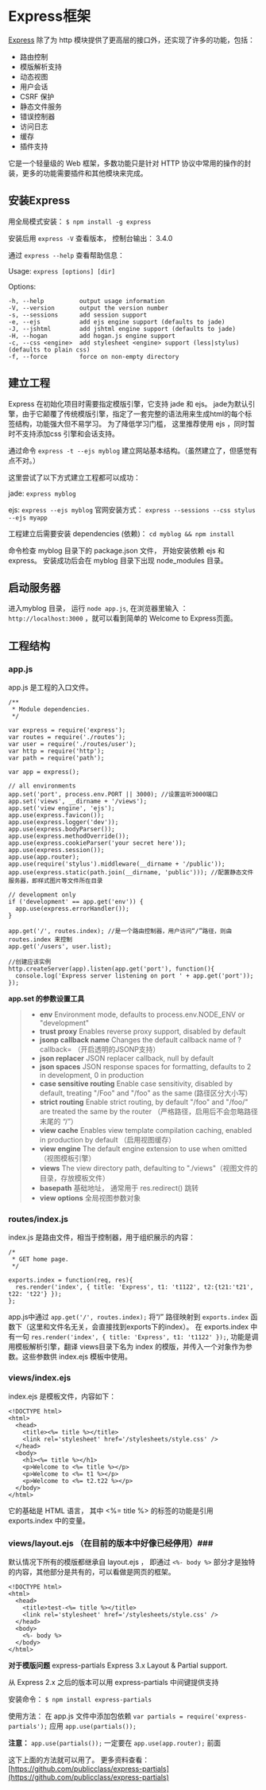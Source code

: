 # Express框架 #

[Express](http://expressjs.com) 除了为 http 模块提供了更高层的接口外，还实现了许多的功能，包括：

- 路由控制
- 模版解析支持
- 动态视图
- 用户会话
- CSRF 保护
- 静态文件服务
- 错误控制器
- 访问日志
- 缓存
- 插件支持

它是一个轻量级的 Web 框架，多数功能只是针对 HTTP 协议中常用的操作的封装，更多的功能需要插件和其他模块来完成。
## 安装Express ##

用全局模式安装： `$ npm install -g express`

安装后用 `express -V` 查看版本， 控制台输出： 3.4.0

通过 `express --help` 查看帮助信息：

  Usage: `express [options] [dir]`

  Options:

    -h, --help          output usage information
    -V, --version       output the version number
    -s, --sessions      add session support
    -e, --ejs           add ejs engine support (defaults to jade)
    -J, --jshtml        add jshtml engine support (defaults to jade)
    -H, --hogan         add hogan.js engine support
    -c, --css <engine>  add stylesheet <engine> support (less|stylus) (defaults to plain css)
    -f, --force         force on non-empty directory


## 建立工程 ##

Express 在初始化项目时需要指定模版引擎，它支持 jade 和 ejs。 jade为默认引擎，由于它颠覆了传统模版引擎，指定了一套完整的语法用来生成html的每个标签结构，功能强大但不易学习。 为了降低学习门槛， 这里推荐使用 ejs ，同时暂时不支持添加css 引擎和会话支持。

通过命令 `express -t --ejs myblog` 建立网站基本结构。（虽然建立了，但感觉有点不对。）

这里尝试了以下方式建立工程都可以成功：

jade:  `express myblog`

ejs: `express --ejs myblog`  官网安装方式： `express --sessions --css stylus --ejs myapp`

工程建立后需要安装 dependencies (依赖)： `cd myblog && npm install`

命令检查 myblog 目录下的 package.json 文件， 开始安装依赖 ejs 和 express。 安装成功后会在 myblog 目录下出现 node_modules 目录。

## 启动服务器 ##

进入myblog 目录， 运行 `node app.js`, 在浏览器里输入 ： `http://localhost:3000` ，就可以看到简单的 Welcome to Express页面。


## 工程结构 ##

### app.js ###

app.js 是工程的入口文件。

	/**
	 * Module dependencies.
	 */
	
	var express = require('express');
	var routes = require('./routes');
	var user = require('./routes/user');
	var http = require('http');
	var path = require('path');
	
	var app = express();
	
	// all environments
	app.set('port', process.env.PORT || 3000); //设置监听3000端口
	app.set('views', __dirname + '/views');
	app.set('view engine', 'ejs');
	app.use(express.favicon());
	app.use(express.logger('dev'));
	app.use(express.bodyParser());
	app.use(express.methodOverride());
	app.use(express.cookieParser('your secret here'));
	app.use(express.session());
	app.use(app.router);
	app.use(require('stylus').middleware(__dirname + '/public'));
	app.use(express.static(path.join(__dirname, 'public'))); //配置静态文件服务器，即样式图片等文件所在目录
	
	// development only
	if ('development' == app.get('env')) {
	  app.use(express.errorHandler());
	}
	
	app.get('/', routes.index); //是一个路由控制器，用户访问“/”路径，则由 routes.index 来控制
	app.get('/users', user.list);
	
	//创建应该实例
	http.createServer(app).listen(app.get('port'), function(){
	  console.log('Express server listening on port ' + app.get('port'));
	});


**app.set 的参数设置工具**

> - **env** Environment mode, defaults to process.env.NODE_ENV or "development"
> - **trust proxy** Enables reverse proxy support, disabled by default
> - **jsonp callback name** Changes the default callback name of ?callback=  （开启透明的JSONP支持）
> - **json replacer** JSON replacer callback, null by default
> - **json spaces** JSON response spaces for formatting, defaults to 2 in development, 0 in production
> - **case sensitive routing** Enable case sensitivity, disabled by default, treating "/Foo" and "/foo" as the same (路径区分大小写)
> - **strict routing** Enable strict routing, by default "/foo" and "/foo/" are treated the same by the router （严格路径，启用后不会忽略路径末尾的 “/”）
> - **view cache** Enables view template compilation caching, enabled in production by default （启用视图缓存）
> - **view engine** The default engine extension to use when omitted （视图模板引擎）
> - **views** The view directory path, defaulting to "./views"（视图文件的目录，存放模板文件）
> - **basepath** 基础地址， 通常用于 res.redirect() 跳转
> - **view options** 全局视图参数对象


### routes/index.js ###

index.js 是路由文件，相当于控制器，用于组织展示的内容：

	/*
	 * GET home page.
	 */
	
	exports.index = function(req, res){
	  res.render('index', { title: 'Express', t1: 't1122', t2:{t21:'t21', t22: 't22'} });
	};

app.js中通过  `app.get('/', routes.index);` 将“/” 路径映射到 `exports.index` 函数下（这里和文件名无关，会直接找到exports下的index）。 在 exports.index 中有一句 `res.render('index', { title: 'Express', t1: 't1122' });`, 功能是调用模板解析引擎，翻译 views目录下名为 index 的模版，并传入一个对象作为参数。这些参数供 index.ejs 模板中使用。

### views/index.ejs ###

index.ejs 是模板文件，内容如下：

	<!DOCTYPE html>
	<html>
	  <head>
	    <title><%= title %></title>
	    <link rel='stylesheet' href='/stylesheets/style.css' />
	  </head>
	  <body>
	    <h1><%= title %></h1>
	    <p>Welcome to <%= title %></p>
	    <p>Welcome to <%= t1 %></p>
	    <p>Welcome to <%= t2.t22 %></p>
	  </body>
	</html>


它的基础是 HTML 语言， 其中 <%= title %> 的标签的功能是引用 exports.index 中的变量。


### views/layout.ejs  （在目前的版本中好像已经停用）### 
默认情况下所有的模版都继承自 layout.ejs ， 即通过 `<%- body %>` 部分才是独特的内容，其他部分是共有的，可以看做是网页的框架。

	<!DOCTYPE html>
	<html>
	  <head>
	    <title>test-<%= title %></title>
	    <link rel='stylesheet' href='/stylesheets/style.css' />
	  </head>
	  <body>
	    <%- body %>
	  </body>
	</html>


**对于模版问题** 
express-partials
Express 3.x Layout & Partial support.

从 Express 2.x 之后的版本可以用 express-partials 中间键提供支持

安装命令： `$ npm install express-partials`

使用方法： 在 app.js 文件中添加包依赖 `var partials = require('express-partials');`    应用 `app.use(partials());`

**注意：** `app.use(partials());` 一定要在 `app.use(app.router);` 前面

这下上面的方法就可以用了。 更多资料查看： [https://github.com/publicclass/express-partials](https://github.com/publicclass/express-partials)